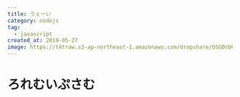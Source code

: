 ```yaml
---
title: うぇーい
category: nodejs
tag:
  - javascript
created_at: 2019-05-27
image: https://t4traw.s3-ap-northeast-1.amazonaws.com/dropshare/bSGDnU6UsCQCMyOZpM5yWyW1veVLed5q.png
---
```

# ろれむいぷさむ
